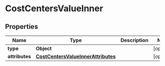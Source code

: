 

# CostCentersValueInner


## Properties

| Name | Type | Description | Notes |
|------------ | ------------- | ------------- | -------------|
|**type** | **Object** |  |  [optional] |
|**attributes** | [**CostCentersValueInnerAttributes**](CostCentersValueInnerAttributes.md) |  |  [optional] |



